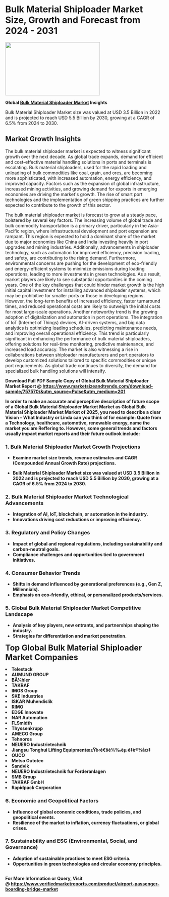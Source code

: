 <H1>Bulk Material Shiploader Market Size, Growth and Forecast from 2024 - 2031</H1><img class="aligncenter size-medium wp-image-584254" src="https://thirdeyenews.in/wp-content/uploads/2024/09/Global-Market-Research-300x168.jpeg" alt="" width="300" height="168" /><p><strong>Global&nbsp;<a href="https://www.marketsizeandtrends.com/download-sample/757570/&amp;utm_source=Pulse&amp;utm_medium=201">Bulk Material Shiploader Market</a> Insights</strong></p><p>Bulk Material Shiploader Market size was valued at USD 3.5 Billion in 2022 and is projected to reach USD 5.5 Billion by 2030, growing at a CAGR of 6.5% from 2024 to 2030.</p><p><h2>Market Growth Insights</h2> <p>The bulk material shiploader market is expected to witness significant growth over the next decade. As global trade expands, demand for efficient and cost-effective material handling solutions in ports and terminals is escalating. Bulk material shiploaders, used for the rapid loading and unloading of bulk commodities like coal, grain, and ores, are becoming more sophisticated, with increased automation, energy efficiency, and improved capacity. Factors such as the expansion of global infrastructure, increased mining activities, and growing demand for exports in emerging economies are driving the market's growth. The rise of smart port technologies and the implementation of green shipping practices are further expected to contribute to the growth of this sector.</p> <p><strong></strong></p> <p>The bulk material shiploader market is forecast to grow at a steady pace, bolstered by several key factors. The increasing volume of global trade and bulk commodity transportation is a primary driver, particularly in the Asia-Pacific region, where infrastructural development and port expansion are rampant. This region is expected to hold a dominant share of the market due to major economies like China and India investing heavily in port upgrades and mining industries. Additionally, advancements in shiploader technology, such as automation for improved efficiency, precision loading, and safety, are contributing to the rising demand. Furthermore, environmental concerns are pushing for the development of eco-friendly and energy-efficient systems to minimize emissions during loading operations, leading to more investments in green technologies. As a result, market players are likely to see substantial opportunities in the coming years. One of the key challenges that could hinder market growth is the high initial capital investment for installing advanced shiploader systems, which may be prohibitive for smaller ports or those in developing regions. However, the long-term benefits of increased efficiency, faster turnaround times, and reduced operational costs are likely to outweigh the initial costs for most large-scale operations. Another noteworthy trend is the growing adoption of digitalization and automation in port operations. The integration of IoT (Internet of Things) devices, AI-driven systems, and big data analytics is optimizing loading schedules, predicting maintenance needs, and improving overall operational efficiency. This trend is particularly significant in enhancing the performance of bulk material shiploaders, offering solutions for real-time monitoring, predictive maintenance, and increased load accuracy. The market is also witnessing a rise in collaborations between shiploader manufacturers and port operators to develop customized solutions tailored to specific commodities or unique port requirements. As global trade continues to diversify, the demand for specialized bulk handling solutions will intensify. <p><strong></p><p><span class=""><strong>Download Full PDF Sample Copy of Global Bulk Material Shiploader Market Report</strong> @ <a href="https://www.marketsizeandtrends.com/download-sample/757570/&amp;utm_source=Pulse&amp;utm_medium=201" target="_blank">https://www.marketsizeandtrends.com/download-sample/757570/&amp;utm_source=Pulse&amp;utm_medium=201</a></span></p><p>In order to make an accurate and perceptive description of future scope of a Global&nbsp;Bulk Material Shiploader Market Market as Global&nbsp;Bulk Material Shiploader Market Market of 2025, you need to describe a clear Vision &ndash; What Industry or Linda can you think of for example: Quote from a Technology, healthcare, automotive, renewable energy, name the market you are Reffering to. However, some general trends and factors usually impact market reports and their future outlook include:</p><h3>1.&nbsp;<strong>Bulk Material Shiploader Market Growth Projections</strong></h3><ul><li>Examine market size trends, revenue estimates and CAGR (Compounded Annual Growth Rate) projections.</li><li><p>Bulk Material Shiploader Market size was valued at USD 3.5 Billion in 2022 and is projected to reach USD 5.5 Billion by 2030, growing at a CAGR of 6.5% from 2024 to 2030.</p></li></ul><h3>2.&nbsp;<strong>Bulk Material Shiploader Market Technological Advancements</strong></h3><ul><li>Integration of AI, IoT, blockchain, or automation in the industry.</li><li>Innovations driving cost reductions or improving efficiency.</li></ul><h3>3.&nbsp;<strong>Regulatory and Policy Changes</strong></h3><ul><li>Impact of global and regional regulations, including sustainability and carbon-neutral goals.</li><li>Compliance challenges and opportunities tied to government initiatives.</li></ul><h3>4.&nbsp;<strong>Consumer Behavior Trends</strong></h3><ul><li>Shifts in demand influenced by generational preferences (e.g., Gen Z, Millennials).</li><li>Emphasis on eco-friendly, ethical, or personalized products/services.</li></ul><h3>5.&nbsp;<strong>Global Bulk Material Shiploader Market Competitive Landscape</strong></h3><ul><li>Analysis of key players, new entrants, and partnerships shaping the industry.</li><li>Strategies for differentiation and market penetration.</li></ul><p data-pm-slice="1 1 []"><span style="color: inherit; font-family: inherit; font-size: 25px;">Top Global Bulk Material Shiploader Market Companies</span></p><div class="" data-test-id=""><p><li>Telestack</li><li> AUMUND GROUP</li><li> BÃ¼hler</li><li> TAKRAF</li><li> IMGS Group</li><li> SKE Industries</li><li> ISKAR Muhendislik</li><li> RIMO</li><li> EDGE Innovate</li><li> NAR Automation</li><li> FLSmidth</li><li> Thyssenkrupp</li><li> AMECO Group</li><li> Tehnoros</li><li> NEUERO Industrietechnik</li><li> Jiangsu Tonghui Lifting Equipmentæ±Ÿè‹é€šè¾‰èµ·é‡è®¾å¤‡</li><li> OUCO</li><li> Metso Outotec</li><li> Sandvik</li><li> NEUERO Industrietechnik fur Forderanlagen</li><li> SMB Group</li><li> TAKRAF GmbH</li><li> Rapidpack Corporation</li></p></div><h3>6.&nbsp;<strong>Economic and Geopolitical Factors</strong></h3><ul><li>Influence of global economic conditions, trade policies, and geopolitical events.</li><li>Resilience of the market to inflation, currency fluctuations, or global crises.</li></ul><h3>7.&nbsp;<strong>Sustainability and ESG (Environmental, Social, and Governance)</strong></h3><ul><li>Adoption of sustainable practices to meet ESG criteria.</li><li>Opportunities in green technologies and circular economy principles.</li></ul><h2><strong style="font-size: 14px;">For More Information or Query, Visit @&nbsp;</strong><a style="background-color: #ffffff; font-size: 14px;" href="https://www.marketsizeandtrends.com/report/bulk-material-shiploader-market/" target="_blank">https://www.verifiedmarketreports.com/product/airport-passenger-boarding-bridge-market</a></h2>

